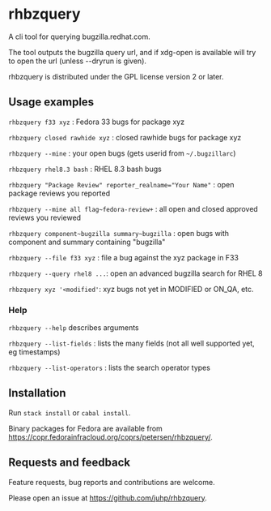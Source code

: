 # rhbzquery

A cli tool for querying bugzilla.redhat.com.

The tool outputs the bugzilla query url,
and if xdg-open is available will try to open the url
(unless --dryrun is given).

rhbzquery is distributed under the GPL license version 2 or later.

## Usage examples

`rhbzquery f33 xyz` : Fedora 33 bugs for package xyz

`rhbzquery closed rawhide xyz` : closed rawhide bugs for package xyz

`rhbzquery --mine` : your open bugs (gets userid from `~/.bugzillarc`)

`rhbzquery rhel8.3 bash` : RHEL 8.3 bash bugs

`rhbzquery "Package Review" reporter_realname="Your Name"` : open package reviews you reported

`rhbzquery --mine all flag~fedora-review+` : all open and closed approved reviews you reviewed

`rhbzquery component~bugzilla summary~bugzilla` : open bugs with component and summary containing "bugzilla"

`rhbzquery --file f33 xyz` : file a bug against the xyz package in F33

`rhbzquery --query rhel8 ...`: open an advanced bugzilla search for RHEL 8

`rhbzquery xyz '<modified'`: xyz bugs not yet in MODIFIED or ON_QA, etc.

### Help
`rhbzquery --help` describes arguments

`rhbzquery --list-fields` : lists the many fields (not all well supported yet, eg timestamps)

`rhbzquery --list-operators` : lists the search operator types

## Installation
Run `stack install` or `cabal install`.

Binary packages for Fedora are available from <https://copr.fedorainfracloud.org/coprs/petersen/rhbzquery/>.

## Requests and feedback
Feature requests, bug reports and contributions are welcome.

Please open an issue at <https://github.com/juhp/rhbzquery>.

